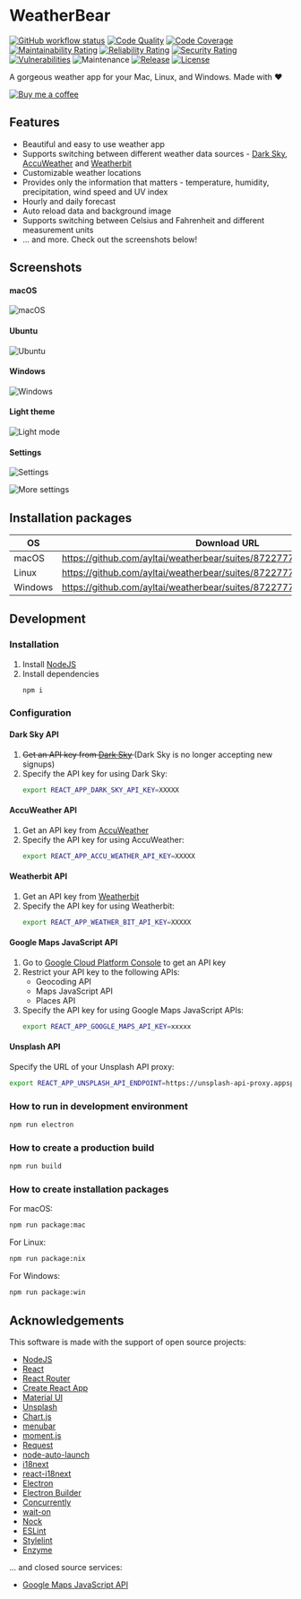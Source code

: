 # WeatherBear

[![GitHub workflow status](https://img.shields.io/github/workflow/status/ayltai/weatherbear/CI?style=flat)](https://github.com/ayltai/weatherbear/actions)
[![Code Quality](https://img.shields.io/codacy/grade/c1c79275ccae4ddfab764041da486271.svg?style=flat)](https://app.codacy.com/app/AlanTai/weatherbear/dashboard)
[![Code Coverage](https://img.shields.io/codecov/c/github/ayltai/weatherbear.svg?style=flat)](https://codecov.io/gh/ayltai/weatherbear)
[![Maintainability Rating](https://sonarcloud.io/api/project_badges/measure?project=ayltai_weatherbear&metric=sqale_rating)](https://sonarcloud.io/dashboard?id=ayltai_weatherbear)
[![Reliability Rating](https://sonarcloud.io/api/project_badges/measure?project=ayltai_weatherbear&metric=reliability_rating)](https://sonarcloud.io/dashboard?id=ayltai_weatherbear)
[![Security Rating](https://sonarcloud.io/api/project_badges/measure?project=ayltai_weatherbear&metric=security_rating)](https://sonarcloud.io/dashboard?id=ayltai_weatherbear)
[![Vulnerabilities](https://sonarcloud.io/api/project_badges/measure?project=ayltai_weatherbear&metric=vulnerabilities)](https://sonarcloud.io/dashboard?id=ayltai_weatherbear)
![Maintenance](https://img.shields.io/maintenance/yes/2020)
[![Release](https://img.shields.io/github/release/ayltai/weatherbear.svg?style=flat)](https://github.com/ayltai/weatherbear/releases)
[![License](https://img.shields.io/github/license/ayltai/weatherbear.svg?style=flat)](https://github.com/ayltai/weatherbear/blob/master/LICENSE)

A gorgeous weather app for your Mac, Linux, and Windows. Made with ❤

[![Buy me a coffee](https://img.shields.io/static/v1?label=Buy%20me%20a&message=coffee&color=important&style=for-the-badge&logo=buy-me-a-coffee&logoColor=white)](https://buymeacoff.ee/ayltai)

## Features
* Beautiful and easy to use weather app
* Supports switching between different weather data sources - [Dark Sky](https://darksky.net), [AccuWeather](https://www.accuweather.com) and [Weatherbit](https://www.weatherbit.io)
* Customizable weather locations
* Provides only the information that matters - temperature, humidity, precipitation, wind speed and UV index
* Hourly and daily forecast
* Auto reload data and background image
* Supports switching between Celsius and Fahrenheit and different measurement units
* ... and more. Check out the screenshots below!

## Screenshots

#### macOS

![macOS](design/screenshot-mac.png)

#### Ubuntu

![Ubuntu](design/screenshot-linux.png)

#### Windows

![Windows](design/screenshot-win.png)

#### Light theme

![Light mode](design/screenshot-mac-light.png)

#### Settings
 
![Settings](design/screenshot-settings-1.png)

![More settings](design/screenshot-settings-2.png)

## Installation packages

| OS      | Download URL                                                              |
|---------|---------------------------------------------------------------------------|
| macOS   | https://github.com/ayltai/weatherbear/suites/872277729/artifacts/10155420 |
| Linux   | https://github.com/ayltai/weatherbear/suites/872277729/artifacts/10155419 |
| Windows | https://github.com/ayltai/weatherbear/suites/872277729/artifacts/10155421 |

## Development

### Installation
1. Install [NodeJS](https://nodejs.org)
2. Install dependencies
   ```sh
   npm i
   ```

### Configuration

#### Dark Sky API
1. <del>Get an API key from [Dark Sky](https://darksky.net/dev) </del> (Dark Sky is no longer accepting new signups)
2. Specify the API key for using Dark Sky:
   ```sh
   export REACT_APP_DARK_SKY_API_KEY=XXXXX
   ```

#### AccuWeather API
1. Get an API key from [AccuWeather](https://developer.accuweather.com/)
2. Specify the API key for using AccuWeather:
   ```sh
   export REACT_APP_ACCU_WEATHER_API_KEY=XXXXX
   ```

#### Weatherbit API
1. Get an API key from [Weatherbit](https://www.weatherbit.io/api)
2. Specify the API key for using Weatherbit:
   ```sh
   export REACT_APP_WEATHER_BIT_API_KEY=XXXXX
   ```

#### Google Maps JavaScript API
1. Go to [Google Cloud Platform Console](https://developers.google.com/maps/documentation/javascript/get-api-key) to get an API key
2. Restrict your API key to the following APIs:
   * Geocoding API
   * Maps JavaScript API
   * Places API
3. Specify the API key for using Google Maps JavaScript APIs:
   ```sh
   export REACT_APP_GOOGLE_MAPS_API_KEY=xxxxx
   ```
#### Unsplash API
Specify the URL of your Unsplash API proxy:
```sh
export REACT_APP_UNSPLASH_API_ENDPOINT=https://unsplash-api-proxy.appspot.com
```

### How to run in development environment
```sh
npm run electron
```

### How to create a production build
```sh
npm run build
```

### How to create installation packages

For macOS:
```sh
npm run package:mac
```

For Linux:
```sh
npm run package:nix
```

For Windows:
```sh
npm run package:win
```

## Acknowledgements
This software is made with the support of open source projects:
* [NodeJS](https://nodejs.org)
* [React](https://github.com/facebook/react)
* [React Router](https://reacttraining.com/react-router)
* [Create React App](https://github.com/facebook/create-react-app)
* [Material UI](https://material-ui.com)
* [Unsplash](https://github.com/unsplash/unsplash-js)
* [Chart.js](https://www.chartjs.org)
* [menubar](https://github.com/maxogden/menubar)
* [moment.js](https://momentjs.com)
* [Request](https://github.com/request/request)
* [node-auto-launch](https://github.com/Teamwork/node-auto-launch)
* [i18next](https://www.i18next.com)
* [react-i18next](https://react.i18next.com)
* [Electron](https://www.electronjs.org)
* [Electron Builder](https://github.com/electron-userland/electron-builder)
* [Concurrently](https://github.com/kimmobrunfeldt/concurrently)
* [wait-on](https://github.com/jeffbski/wait-on)
* [Nock](https://github.com/nock/nock)
* [ESLint](https://eslint.org)
* [Stylelint](https://stylelint.io)
* [Enzyme](https://airbnb.io/enzyme)

... and closed source services:
* [Google Maps JavaScript API](https://developers.google.com/maps/documentation)
